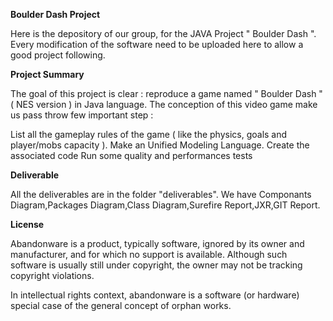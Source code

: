 **Boulder Dash Project** 

Here is the depository of our group, for the JAVA Project " Boulder Dash ". Every modification of the software need to be uploaded here to allow a good project following.

**Project Summary**


The goal of this project is clear : reproduce a game named " Boulder Dash " ( NES version ) in Java language. The conception of this video game make us pass throw few important step :

List all the gameplay rules of the game ( like the physics, goals and player/mobs capacity ).
Make an Unified Modeling Language.
Create the associated code
Run some quality and performances tests

**Deliverable**

All the deliverables are in the folder "deliverables". We have Componants Diagram,Packages Diagram,Class Diagram,Surefire Report,JXR,GIT Report.

**License**

Abandonware is a product, typically software, ignored by its owner and manufacturer, and for which no support is available. Although such software is usually still under copyright, the owner may not be tracking copyright violations.

In intellectual rights context, abandonware is a software (or hardware) special case of the general concept of orphan works.

